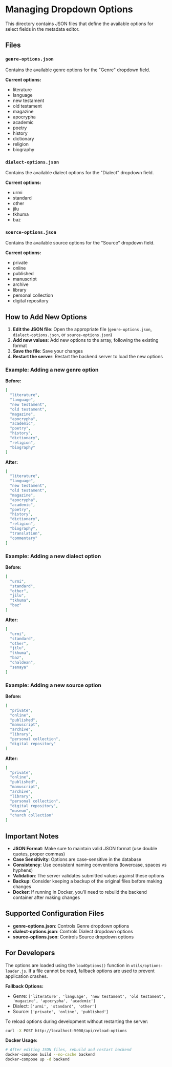 # Managing Dropdown Options

This directory contains JSON files that define the available options for select fields in the metadata editor.

## Files

### `genre-options.json`
Contains the available genre options for the "Genre" dropdown field.

**Current options:**
- literature
- language  
- new testament
- old testament
- magazine
- apocrypha
- academic
- poetry
- history
- dictionary
- religion
- biography

### `dialect-options.json`
Contains the available dialect options for the "Dialect" dropdown field.

**Current options:**
- urmi
- standard
- other
- jilu
- tkhuma
- baz

### `source-options.json`
Contains the available source options for the "Source" dropdown field.

**Current options:**
- private
- online
- published
- manuscript
- archive
- library
- personal collection
- digital repository

## How to Add New Options

1. **Edit the JSON file**: Open the appropriate file (`genre-options.json`, `dialect-options.json`, or `source-options.json`)
2. **Add new values**: Add new options to the array, following the existing format
3. **Save the file**: Save your changes
4. **Restart the server**: Restart the backend server to load the new options

### Example: Adding a new genre option

**Before:**
```json
[
  "literature",
  "language",
  "new testament",
  "old testament",
  "magazine",
  "apocrypha",
  "academic",
  "poetry",
  "history",
  "dictionary",
  "religion",
  "biography"
]
```

**After:**
```json
[
  "literature",
  "language",
  "new testament",
  "old testament",
  "magazine",
  "apocrypha",
  "academic",
  "poetry",
  "history",
  "dictionary",
  "religion",
  "biography",
  "translation",
  "commentary"
]
```

### Example: Adding a new dialect option

**Before:**
```json
[
  "urmi",
  "standard",
  "other",
  "jilu",
  "tkhuma",
  "baz"
]
```

**After:**
```json
[
  "urmi",
  "standard",
  "other",
  "jilu",
  "tkhuma",
  "baz",
  "chaldean",
  "senaya"
]
```

### Example: Adding a new source option

**Before:**
```json
[
  "private",
  "online",
  "published",
  "manuscript",
  "archive",
  "library",
  "personal collection",
  "digital repository"
]
```

**After:**
```json
[
  "private",
  "online",
  "published",
  "manuscript",
  "archive",
  "library",
  "personal collection",
  "digital repository",
  "museum",
  "church collection"
]
```

## Important Notes

- **JSON Format**: Make sure to maintain valid JSON format (use double quotes, proper commas)
- **Case Sensitivity**: Options are case-sensitive in the database
- **Consistency**: Use consistent naming conventions (lowercase, spaces vs hyphens)
- **Validation**: The server validates submitted values against these options
- **Backup**: Consider keeping a backup of the original files before making changes
- **Docker**: If running in Docker, you'll need to rebuild the backend container after making changes

## Supported Configuration Files

- **genre-options.json**: Controls Genre dropdown options
- **dialect-options.json**: Controls Dialect dropdown options  
- **source-options.json**: Controls Source dropdown options

## For Developers

The options are loaded using the `loadOptions()` function in `utils/options-loader.js`. If a file cannot be read, fallback options are used to prevent application crashes.

**Fallback Options:**
- Genre: `['literature', 'language', 'new testament', 'old testament', 'magazine', 'apocrypha', 'academic']`
- Dialect: `['urmi', 'standard', 'other']`
- Source: `['private', 'online', 'published']`

To reload options during development without restarting the server:
```bash
curl -X POST http://localhost:5000/api/reload-options
```

**Docker Usage:**
```bash
# After editing JSON files, rebuild and restart backend
docker-compose build --no-cache backend
docker-compose up -d backend
```
